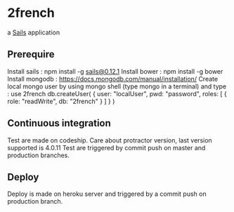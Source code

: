 # 2french

a [Sails](http://sailsjs.org) application

 ## Prerequire

 Install sails : npm install -g sails@0.12.1
 Install bower : npm install -g bower
 Install mongodb : https://docs.mongodb.com/manual/installation/
 Create local mongo user by using mongo shell (type mongo in a terminal) and type : 
    use 2french
    db.createUser(
    {
        user: "localUser",
        pwd: "password",
        roles: [
        { role: "readWrite", db: "2french" }
        ]
    }
    )

## Continuous integration
Test are made on codeship. Care about protractor version, last version supported is 4.0.11
Test are triggered by commit push on master and production branches.

## Deploy
Deploy is made on heroku server and triggered by a commit push on production branch.

